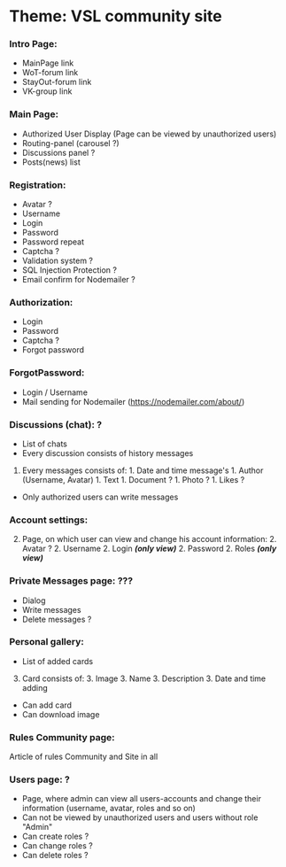 # Theme: VSL community site
### Intro Page:
  - MainPage link
  - WoT-forum link
  - StayOut-forum link
  - VK-group link

### Main Page:
  - Authorized User Display (Page can be viewed by unauthorized users)
  - Routing-panel (carousel ?)
  - Discussions panel ?
  - Posts(news) list
  
### Registration:
  - Avatar ?
  - Username
  - Login
  - Password
  - Password repeat
  - Captcha ?
  - Validation system ?
  - SQL Injection Protection ?
  - Email confirm for Nodemailer ?

### Authorization:
  - Login
  - Password
  - Captcha ?
  - Forgot password

### ForgotPassword:
  - Login / Username
  - Mail sending for Nodemailer (https://nodemailer.com/about/)

### Discussions (chat): ?
  - List of chats
  - Every discussion consists of history messages
  1. Every messages consists of:
    1. Date and time message's
    1. Author (Username, Avatar)
    1. Text
    1. Document ?
    1. Photo ?
    1. Likes ?
  - Only authorized users can write messages

### Account settings:
2. Page, on which user can view and change his account information:
    2. Avatar ?
    2. Username
    2. Login __*(only view)*__
    2. Password
    2. Roles __*(only view)*__

### Private Messages page: ???
  - Dialog
  - Write messages
  - Delete messages ?

### Personal gallery:
  - List of added cards
  3. Card consists of:
    3. Image
    3. Name
    3. Description
    3. Date and time adding
  - Can add card
  - Can download image
  
### Rules Community page:
  Article of rules Community and Site in all

### Users page: ?
  - Page, where admin can view all users-accounts and change their information (username, avatar, roles and so on)
  - Can not be viewed by unauthorized users and users without role "Admin"
  - Can create roles ?
  - Can change roles ?
  - Can delete roles ?
